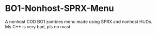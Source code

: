 # BO1-Nonhost-SPRX-Menu
A nonhost COD BO1 zombies menu made using SPRX and nonhost HUDs. My C++ is very bad, pls no roast.
